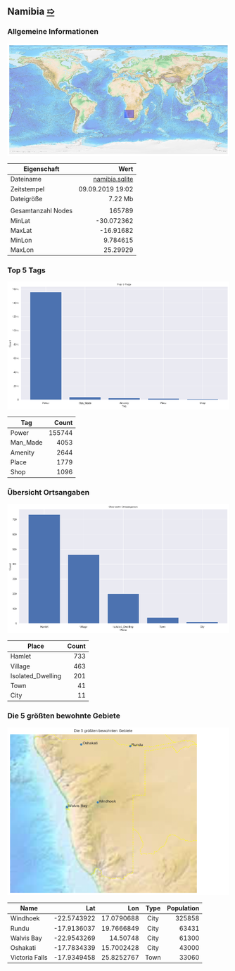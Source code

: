 ## Namibia [&#10159;](namibia.sqlite)

### Allgemeine Informationen

![Overview](./Images/namibia_overview.png)

|Eigenschaft|Wert|
|-|-:|
Dateiname|[namibia.sqlite](namibia.sqlite)|
Zeitstempel|09.09.2019 19:02|
Dateigr&ouml;&szlig;e|7.22 Mb|
|||
Gesamtanzahl Nodes|165789|
|MinLat|-30.072362|
|MaxLat|-16.91682|
|MinLon|9.784615|
|MaxLon|25.29929|

### Top 5 Tags

![Tags](./Images/namibia_tags.png)

|Tag|Count|
|-|-:|
|Power|155744|
|Man_Made|4053|
|Amenity|2644|
|Place|1779|
|Shop|1096|

### &Uuml;bersicht Ortsangaben

![Places](./Images/namibia_places.png)

|Place|Count|
|-|-:|
|Hamlet|733|
|Village|463|
|Isolated_Dwelling|201|
|Town|41|
|City|11|

### Die 5 gr&ouml;&szlig;ten bewohnte Gebiete

![Places](./Images/namibia_topplaces.png)

|Name|Lat|Lon|Type|Population|
|----|--:|--:|:--:|---------:|
|Windhoek|-22.5743922|17.0790688|City|325858|
|Rundu|-17.9136037|19.7666849|City|63431|
|Walvis Bay|-22.9543269|14.50748|City|61300|
|Oshakati|-17.7834339|15.7002428|City|43000|
|Victoria Falls|-17.9349458|25.8252767|Town|33060|
